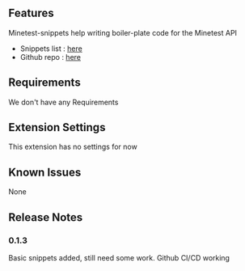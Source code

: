 
## Features

Minetest-snippets help writing boiler-plate code for the Minetest API
- Snippets list : [here](https://github.com/Nonook-3352/minetest-snippets/wiki)
- Github repo : [here](https://github.com/Nonook-3352/minetest-snippets)

## Requirements

We don't have any Requirements

## Extension Settings

This extension has no settings for now

## Known Issues

None

## Release Notes


### 0.1.3

Basic snippets added, still need some work. Github CI/CD working
